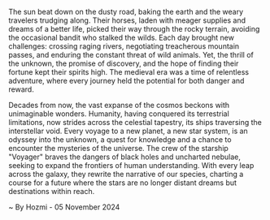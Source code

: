 
The sun beat down on the dusty road, baking the earth and the weary travelers trudging along. Their horses, laden with meager supplies and dreams of a better life, picked their way through the rocky terrain, avoiding the occasional bandit who stalked the wilds. Each day brought new challenges: crossing raging rivers, negotiating treacherous mountain passes, and enduring the constant threat of wild animals. Yet, the thrill of the unknown, the promise of discovery, and the hope of finding their fortune kept their spirits high. The medieval era was a time of relentless adventure, where every journey held the potential for both danger and reward.

Decades from now, the vast expanse of the cosmos beckons with unimaginable wonders. Humanity, having conquered its terrestrial limitations, now strides across the celestial tapestry, its ships traversing the interstellar void. Every voyage to a new planet, a new star system, is an odyssey into the unknown, a quest for knowledge and a chance to encounter the mysteries of the universe. The crew of the starship "Voyager" braves the dangers of black holes and uncharted nebulae, seeking to expand the frontiers of human understanding. With every leap across the galaxy, they rewrite the narrative of our species, charting a course for a future where the stars are no longer distant dreams but destinations within reach. 

~ By Hozmi - 05 November 2024
